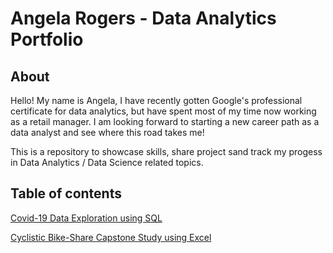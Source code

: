 # Angela Rogers - Data Analytics Portfolio

## About

Hello! My name is Angela, I have recently gotten Google's professional certificate for data analytics, but have spent most of my time now working as a retail manager. 
I am looking forward to starting a new career path as a data analyst and see where this road takes me! 

This is a repository to showcase skills, share project sand track my progess in Data Analytics / Data Science related topics. 

## Table of contents

<a href="https://github.com/anrogers805/Portfolio/blob/main/CovidData.sql">Covid-19 Data Exploration using SQL </a> 


<a href="https://github.com/anrogers805/Portfolio/blob/main/Cyclistic%20Bike-Share%20%7C%7C%20Google%20Capstone%20Case%20Study"> Cyclistic Bike-Share Capstone Study using Excel </a> 

